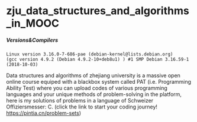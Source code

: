 # zju_data_structures_and_algorithms_in_MOOC
##### Versions&Compilers
    Linux version 3.16.0-7-686-pae (debian-kernel@lists.debian.org) 
    (gcc version 4.9.2 (Debian 4.9.2-10+deb8u1) ) #1 SMP Debian 3.16.59-1 (2018-10-03)

  Data structures and algorithms of zhejiang university is a massive open online course equiped with a blackbox system 
  called PAT (i.e. Programming Ability Test) where you can upload codes of various programming languages and your unique 
  methods of problem-solving in the platform, here is my solutions of problems in a language of Schweizer Offiziersmesser: C.
  (click the link to start your coding journey! https://pintia.cn/problem-sets)
